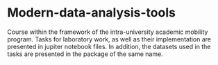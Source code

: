 # Modern-data-analysis-tools

Course within the framework of the intra-university academic mobility program. Tasks for laboratory work, as well as their implementation are presented in jupiter notebook files. In addition, the datasets used in the tasks are presented in the package of the same name.
